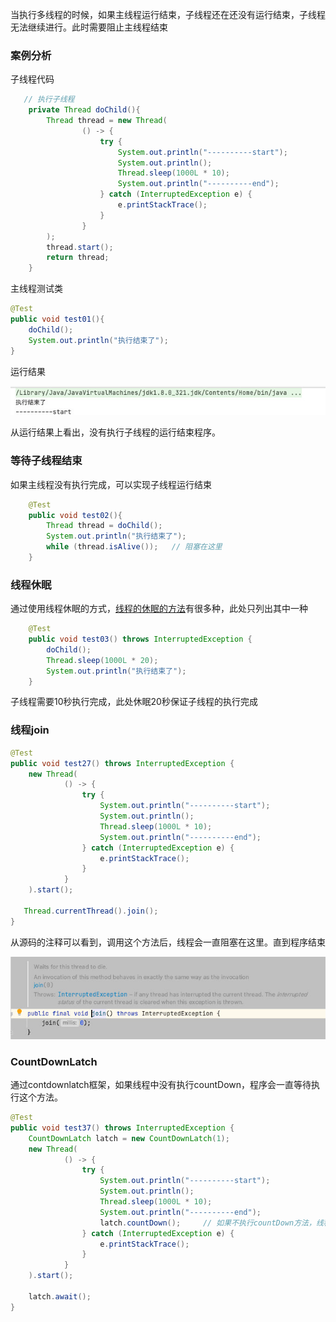 

当执行多线程的时候，如果主线程运行结束，子线程还在还没有运行结束，子线程无法继续进行。此时需要阻止主线程结束

### 案例分析

子线程代码

```java
   // 执行子线程
    private Thread doChild(){
        Thread thread = new Thread(
                () -> {
                    try {
                        System.out.println("----------start");
                        System.out.println();
                        Thread.sleep(1000L * 10);
                        System.out.println("----------end");
                    } catch (InterruptedException e) {
                        e.printStackTrace();
                    }
                }
        );
        thread.start();
        return thread;
    }
```

主线程测试类

```java
@Test
public void test01(){
    doChild();
    System.out.println("执行结束了");
}
```

运行结果

![](large/e6c9d24ely1h1f569gbcej20iu01r749.jpg)

从运行结果上看出，没有执行子线程的运行结束程序。

### 等待子线程结束

如果主线程没有执行完成，可以实现子线程运行结束

```java
    @Test
    public void test02(){
        Thread thread = doChild();
        System.out.println("执行结束了");
        while (thread.isAlive());   // 阻塞在这里
    }
```

### 线程休眠

通过使用线程休眠的方式，[线程的休眠的方法](java/并发编程/04线程休眠的5中方法.md)有很多种，此处只列出其中一种


```java
    @Test
    public void test03() throws InterruptedException {
        doChild();
        Thread.sleep(1000L * 20);
        System.out.println("执行结束了");
    }
```

子线程需要10秒执行完成，此处休眠20秒保证子线程的执行完成

### 线程join

```java
@Test
public void test27() throws InterruptedException {
    new Thread(
            () -> {
                try {
                    System.out.println("----------start");
                    System.out.println();
                    Thread.sleep(1000L * 10);
                    System.out.println("----------end");
                } catch (InterruptedException e) {
                    e.printStackTrace();
                }
            }
    ).start();

   Thread.currentThread().join();
}
```

从源码的注释可以看到，调用这个方法后，线程会一直阻塞在这里。直到程序结束

![](large/e6c9d24ely1h1f5lkpvsxj20jm055dg5.jpg)

### CountDownLatch

通过contdownlatch框架，如果线程中没有执行countDown，程序会一直等待执行这个方法。

```java
@Test
public void test37() throws InterruptedException {
    CountDownLatch latch = new CountDownLatch(1);
    new Thread(
            () -> {
                try {
                    System.out.println("----------start");
                    System.out.println();
                    Thread.sleep(1000L * 10);
                    System.out.println("----------end");
                    latch.countDown();     // 如果不执行countDown方法，线程会一直阻塞
                } catch (InterruptedException e) {
                    e.printStackTrace();
                }
            }
    ).start();

    latch.await();
}
```

